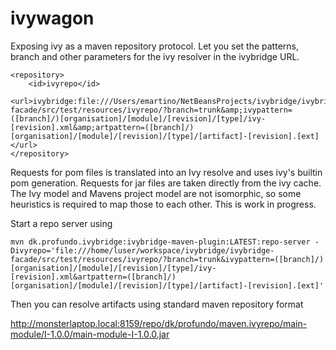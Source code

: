 ivywagon
========

Exposing ivy as a maven repository protocol. Let you set the patterns, branch and other parameters for the ivy resolver in the ivybridge URL.

    <repository>
        <id>ivyrepo</id>
        <url>ivybridge:file:///Users/emartino/NetBeansProjects/ivybridge/ivybridge-facade/src/test/resources/ivyrepo/?branch=trunk&amp;ivypattern=([branch]/)[organisation]/[module]/[revision]/[type]/ivy-[revision].xml&amp;artpattern=([branch]/)[organisation]/[module]/[revision]/[type]/[artifact]-[revision].[ext]</url>
    </repository>

Requests for pom files is translated into an Ivy resolve and uses ivy's builtin pom generation. Requests for jar files are taken directly from the ivy cache. The Ivy model and Mavens project model are not isomorphic, so some heuristics is required to map those to each other. This is work in progress.

Start a repo server using 

    mvn dk.profundo.ivybridge:ivybridge-maven-plugin:LATEST:repo-server -Divyrepo='file:///home/luser/workspace/ivybridge/ivybridge-facade/src/test/resources/ivyrepo/?branch=trunk&ivypattern=([branch]/)[organisation]/[module]/[revision]/[type]/ivy-[revision].xml&artpattern=([branch]/)[organisation]/[module]/[revision]/[type]/[artifact]-[revision].[ext]'

Then you can resolve artifacts using standard maven repository format

   http://monsterlaptop.local:8159/repo/dk/profundo/maven.ivyrepo/main-module/I-1.0.0/main-module-I-1.0.0.jar

